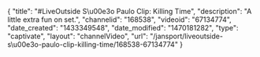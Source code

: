 {
    "title": "#LiveOutside S\u00e3o Paulo Clip: Killing Time",
    "description": "A little extra fun on set.",
    "channelid": "168538",
    "videoid": "67134774",
    "date_created": "1433349548",
    "date_modified": "1470181282",
    "type": "captivate",
    "layout": "channelVideo",
    "url": "\/jansport\/liveoutside-s\u00e3o-paulo-clip-killing-time\/168538-67134774"
}